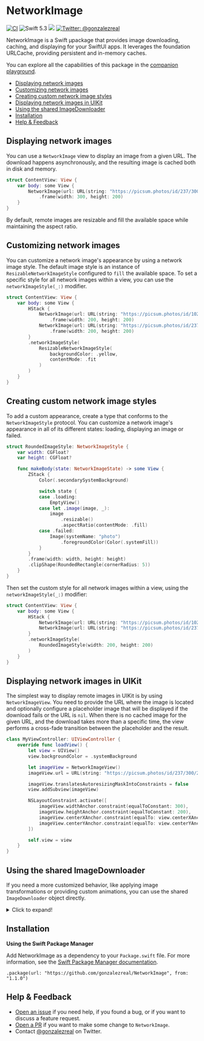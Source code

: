 # NetworkImage
[![CI](https://github.com/gonzalezreal/NetworkImage/workflows/CI/badge.svg)](https://github.com/gonzalezreal/NetworkImage/actions?query=workflow%3ACI)
![Swift 5.3](https://img.shields.io/badge/Swift-5.3-blue.svg)
[![](https://img.shields.io/endpoint?url=https%3A%2F%2Fswiftpackageindex.com%2Fapi%2Fpackages%2Fgonzalezreal%2FNetworkImage%2Fbadge%3Ftype%3Dplatforms)](https://swiftpackageindex.com/gonzalezreal/NetworkImage)
[![Twitter: @gonzalezreal](https://img.shields.io/badge/twitter-@gonzalezreal-blue.svg?style=flat)](https://twitter.com/gonzalezreal)

NetworkImage is a Swift µpackage that provides image downloading, caching, and displaying for your SwiftUI apps. It leverages the foundation URLCache, providing persistent and in-memory caches.

You can explore all the capabilities of this package in the [companion playground](/Playgrounds/NetworkImage.playground).

* [Displaying network images](#displaying-network-images)
* [Customizing network images](#customizing-network-images)
* [Creating custom network image styles](#creating-custom-network-image-styles)
* [Displaying network images in UIKit](#displaying-network-images-UIKit)
* [Using the shared ImageDownloader](#using-the-shared-imageDownloader)
* [Installation](#installation)
* [Help & Feedback](#help--feedback)
 
## Displaying network images
You can use a `NetworkImage` view to display an image from a given URL. The download happens asynchronously, and the resulting image is cached both in disk and memory.

```swift
struct ContentView: View {
    var body: some View {
        NetworkImage(url: URL(string: "https://picsum.photos/id/237/300/200"))
            .frame(width: 300, height: 200)
    }
}
```

By default, remote images are resizable and fill the available space while maintaining the aspect ratio.

## Customizing network images
You can customize a network image's appearance by using a network image style. The default image style is an instance of `ResizableNetworkImageStyle` configured to `fill` the available space. To set a specific style for all network images within a view, you can use the `networkImageStyle(_:)` modifier.

```swift
struct ContentView: View {
    var body: some View {
        HStack {
            NetworkImage(url: URL(string: "https://picsum.photos/id/1025/300/200"))
                .frame(width: 200, height: 200)
            NetworkImage(url: URL(string: "https://picsum.photos/id/237/300/200"))
                .frame(width: 200, height: 200)
        }
        .networkImageStyle(
            ResizableNetworkImageStyle(
                backgroundColor: .yellow,
                contentMode: .fit
            )
        )
    }
}
```

## Creating custom network image styles
To add a custom appearance, create a type that conforms to the `NetworkImageStyle` protocol. You can customize a network image's appearance in all of its different states: loading, displaying an image or failed.

```swift
struct RoundedImageStyle: NetworkImageStyle {
    var width: CGFloat?
    var height: CGFloat?

    func makeBody(state: NetworkImageState) -> some View {
        ZStack {
            Color(.secondarySystemBackground)

            switch state {
            case .loading:
                EmptyView()
            case let .image(image, _):
                image
                    .resizable()
                    .aspectRatio(contentMode: .fill)
            case .failed:
                Image(systemName: "photo")
                    .foregroundColor(Color(.systemFill))
            }
        }
        .frame(width: width, height: height)
        .clipShape(RoundedRectangle(cornerRadius: 5))
    }
}
```

Then set the custom style for all network images within a view, using the `networkImageStyle(_:)` modifier:

```swift
struct ContentView: View {
    var body: some View {
        HStack {
            NetworkImage(url: URL(string: "https://picsum.photos/id/1025/300/200"))
            NetworkImage(url: URL(string: "https://picsum.photos/id/237/300/200"))
        }
        .networkImageStyle(
            RoundedImageStyle(width: 200, height: 200)
        )
    }
}
```

## Displaying network images in UIKit
The simplest way to display remote images in UIKit is by using `NetworkImageView`. You need to provide the URL where the image is located and optionally configure a placeholder image that will be displayed if the download fails or the URL is `nil`. When there is no cached image for the given URL, and the download takes more than a specific time, the view performs a cross-fade transition between the placeholder and the result.

```swift
class MyViewController: UIViewController {
    override func loadView() {
        let view = UIView()
        view.backgroundColor = .systemBackground

        let imageView = NetworkImageView()
        imageView.url = URL(string: "https://picsum.photos/id/237/300/200")

        imageView.translatesAutoresizingMaskIntoConstraints = false
        view.addSubview(imageView)

        NSLayoutConstraint.activate([
            imageView.widthAnchor.constraint(equalToConstant: 300),
            imageView.heightAnchor.constraint(equalToConstant: 200),
            imageView.centerXAnchor.constraint(equalTo: view.centerXAnchor),
            imageView.centerYAnchor.constraint(equalTo: view.centerYAnchor),
        ])

        self.view = view
    }
}
```

## Using the shared ImageDownloader
If you need a more customized behavior, like applying image transformations or providing custom animations, you can use the shared `ImageDownloader` object directly.

<details>
  <summary>Click to expand!</summary>
  
  ```swift
  class MyViewController: UIViewController {
      private lazy var imageView = UIImageView()
      private var cancellables: Set<AnyCancellable> = []

      override func loadView() {
          let view = UIView()
          view.backgroundColor = .systemBackground

          imageView.translatesAutoresizingMaskIntoConstraints = false
          imageView.backgroundColor = .secondarySystemBackground
          view.addSubview(imageView)

          NSLayoutConstraint.activate([
              imageView.widthAnchor.constraint(equalToConstant: 300),
              imageView.heightAnchor.constraint(equalToConstant: 200),
              imageView.centerXAnchor.constraint(equalTo: view.centerXAnchor),
              imageView.centerYAnchor.constraint(equalTo: view.centerYAnchor),
          ])

          self.view = view
      }

      override func viewDidLoad() {
          super.viewDidLoad()

          ImageDownloader.shared.image(for: URL(string: "https://picsum.photos/id/237/300/200")!)
              .map { image in
                  // tint the image with a yellow color
                  UIGraphicsImageRenderer(size: image.size).image { _ in
                      image.draw(at: .zero)
                      UIColor.systemYellow.setFill()
                      UIRectFillUsingBlendMode(CGRect(origin: .zero, size: image.size), .multiply)
                  }
              }
              .replaceError(with: UIImage(systemName: "film")!)
              .receive(on: DispatchQueue.main)
              .sink(receiveValue: { [imageView] image in
                  imageView.image = image
              })
              .store(in: &cancellables)
      }
  }
  ```
</details>

## Installation
**Using the Swift Package Manager**

Add NetworkImage as a dependency to your `Package.swift` file. For more information, see the [Swift Package Manager documentation](https://github.com/apple/swift-package-manager/tree/master/Documentation).

```
.package(url: "https://github.com/gonzalezreal/NetworkImage", from: "1.1.0")
```

## Help & Feedback
- [Open an issue](https://github.com/gonzalezreal/NetworkImage/issues/new) if you need help, if you found a bug, or if you want to discuss a feature request.
- [Open a PR](https://github.com/gonzalezreal/NetworkImage/pull/new/master) if you want to make some change to `NetworkImage`.
- Contact [@gonzalezreal](https://twitter.com/gonzalezreal) on Twitter.
